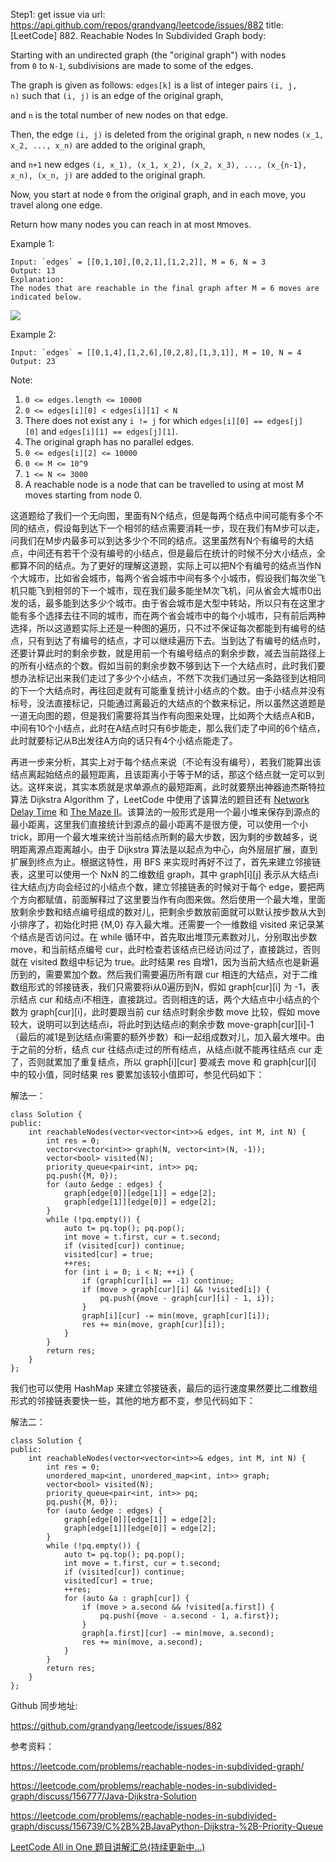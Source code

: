 Step1: get issue via url: https://api.github.com/repos/grandyang/leetcode/issues/882 
 title:[LeetCode] 882. Reachable Nodes In Subdivided Graph 
 body:  
   
  
Starting with an undirected graph (the "original graph") with nodes from `0` to `N-1`, subdivisions are made to some of the edges.

The graph is given as follows: `edges[k]` is a list of integer pairs `(i, j, n)` such that `(i, j)` is an edge of the original graph,

and `n` is the total number of new nodes on that edge. 

Then, the edge `(i, j)` is deleted from the original graph, `n` new nodes `(x_1, x_2, ..., x_n)` are added to the original graph,

and `n+1` new edges `(i, x_1), (x_1, x_2), (x_2, x_3), ..., (x_{n-1}, x_n), (x_n, j)` are added to the original graph.

Now, you start at node `0` from the original graph, and in each move, you travel along one edge. 

Return how many nodes you can reach in at most `M`moves.

Example 1:
    
    
    Input: `edges` = [[0,1,10],[0,2,1],[1,2,2]], M = 6, N = 3
    Output: 13
    Explanation:
    The nodes that are reachable in the final graph after M = 6 moves are indicated below.

![](https://s3-lc-upload.s3.amazonaws.com/uploads/2018/08/01/origfinal.png)

Example 2:
    
    
    Input: `edges` = [[0,1,4],[1,2,6],[0,2,8],[1,3,1]], M = 10, N = 4
    Output: 23

Note:

  1. `0 <= edges.length <= 10000`
  2. `0 <= edges[i][0] < edges[i][1] < N`
  3. There does not exist any `i != j` for which `edges[i][0] == edges[j][0]` and `edges[i][1] == edges[j][1]`.
  4. The original graph has no parallel edges.
  5. `0 <= edges[i][2] <= 10000`
  6. `0 <= M <= 10^9`
  7. `1 <= N <= 3000`
  8. A reachable node is a node that can be travelled to using at most M moves starting from node 0.



  
  
这道题给了我们一个无向图，里面有N个结点，但是每两个结点中间可能有多个不同的结点，假设每到达下一个相邻的结点需要消耗一步，现在我们有M步可以走，问我们在M步内最多可以到达多少个不同的结点。这里虽然有N个有编号的大结点，中间还有若干个没有编号的小结点，但是最后在统计的时候不分大小结点，全都算不同的结点。为了更好的理解这道题，实际上可以把N个有编号的结点当作N个大城市，比如省会城市，每两个省会城市中间有多个小城市，假设我们每次坐飞机只能飞到相邻的下一个城市，现在我们最多能坐M次飞机，问从省会大城市0出发的话，最多能到达多少个城市。由于省会城市是大型中转站，所以只有在这里才能有多个选择去往不同的城市，而在两个省会城市中的每个小城市，只有前后两种选择，所以这道题实际上还是一种图的遍历，只不过不保证每次都能到有编号的结点，只有到达了有编号的结点，才可以继续遍历下去。当到达了有编号的结点时，还要计算此时的剩余步数，就是用前一个有编号结点的剩余步数，减去当前路径上的所有小结点的个数。假如当前的剩余步数不够到达下一个大结点时，此时我们要想办法标记出来我们走过了多少个小结点，不然下次我们通过另一条路径到达相同的下一个大结点时，再往回走就有可能重复统计小结点的个数。由于小结点并没有标号，没法直接标记，只能通过离最近的大结点的个数来标记，所以虽然这道题是一道无向图的题，但是我们需要将其当作有向图来处理，比如两个大结点A和B，中间有10个小结点，此时在A结点时只有6步能走，那么我们走了中间的6个结点，此时就要标记从B出发往A方向的话只有4个小结点能走了。

再进一步来分析，其实上对于每个结点来说（不论有没有编号），若我们能算出该结点离起始结点的最短距离，且该距离小于等于M的话，那这个结点就一定可以到达。这样来说，其实本质就是求单源点的最短距离，此时就要祭出神器迪杰斯特拉算法 Dijkstra Algorithm 了，LeetCode 中使用了该算法的题目还有 [Network Delay Time](https://www.cnblogs.com/grandyang/p/8278115.html) 和 [The Maze II](http://www.cnblogs.com/grandyang/p/6725380.html)。该算法的一般形式是用一个最小堆来保存到源点的最小距离，这里我们直接统计到源点的最小距离不是很方便，可以使用一个小 trick，即用一个最大堆来统计当前结点所剩的最大步数，因为剩的步数越多，说明距离源点距离越小。由于 Dijkstra 算法是以起点为中心，向外层层扩展，直到扩展到终点为止。根据这特性，用 BFS 来实现时再好不过了，首先来建立邻接链表，这里可以使用一个 NxN 的二维数组 graph，其中 graph[i][j] 表示从大结点i往大结点j方向会经过的小结点个数，建立邻接链表的时候对于每个 edge，要把两个方向都赋值，前面解释过了这里要当作有向图来做。然后使用一个最大堆，里面放剩余步数和结点编号组成的数对儿，把剩余步数放前面就可以默认按步数从大到小排序了，初始化时把 {M,0} 存入最大堆。还需要一个一维数组 visited 来记录某个结点是否访问过。在 while 循环中，首先取出堆顶元素数对儿，分别取出步数 move，和当前结点编号 cur，此时检查若该结点已经访问过了，直接跳过，否则就在 visited 数组中标记为 true。此时结果 res 自增1，因为当前大结点也是新遍历到的，需要累加个数。然后我们需要遍历所有跟 cur 相连的大结点，对于二维数组形式的邻接链表，我们只需要将i从0遍历到N，假如 graph[cur][i] 为 -1，表示结点 cur 和结点i不相连，直接跳过。否则相连的话，两个大结点中小结点的个数为 graph[cur][i]，此时要跟当前 cur 结点时剩余步数 move 比较，假如 move 较大，说明可以到达结点i，将此时到达结点i的剩余步数 move-graph[cur][i]-1（最后的减1是到达结点i需要的额外步数）和i一起组成数对儿，加入最大堆中。由于之前的分析，结点 cur 往结点i走过的所有结点，从结点i就不能再往结点 cur 走了，否则就累加了重复结点，所以 graph[i][cur] 要减去 move 和 graph[cur][i] 中的较小值，同时结果 res 要累加该较小值即可，参见代码如下：

  
  
解法一：
    
    
    class Solution {
    public:
        int reachableNodes(vector<vector<int>>& edges, int M, int N) {
            int res = 0;
            vector<vector<int>> graph(N, vector<int>(N, -1));
            vector<bool> visited(N);
            priority_queue<pair<int, int>> pq;
            pq.push({M, 0});
            for (auto &edge : edges) {
                graph[edge[0]][edge[1]] = edge[2];
                graph[edge[1]][edge[0]] = edge[2];
            }
            while (!pq.empty()) {
                auto t= pq.top(); pq.pop();
                int move = t.first, cur = t.second;
                if (visited[cur]) continue;
                visited[cur] = true;
                ++res;
                for (int i = 0; i < N; ++i) {
                    if (graph[cur][i] == -1) continue;
                    if (move > graph[cur][i] && !visited[i]) {
                        pq.push({move - graph[cur][i] - 1, i});
                    }
                    graph[i][cur] -= min(move, graph[cur][i]);
                    res += min(move, graph[cur][i]);
                }
            }
            return res;
        }
    };

  
  
我们也可以使用 HashMap 来建立邻接链表，最后的运行速度果然要比二维数组形式的邻接链表要快一些，其他的地方都不变，参见代码如下：

  
  
解法二：
    
    
    class Solution {
    public:
        int reachableNodes(vector<vector<int>>& edges, int M, int N) {
            int res = 0;
            unordered_map<int, unordered_map<int, int>> graph;
            vector<bool> visited(N);
            priority_queue<pair<int, int>> pq;
            pq.push({M, 0});
            for (auto &edge : edges) {
                graph[edge[0]][edge[1]] = edge[2];
                graph[edge[1]][edge[0]] = edge[2];
            }
            while (!pq.empty()) {
                auto t= pq.top(); pq.pop();
                int move = t.first, cur = t.second;
                if (visited[cur]) continue;
                visited[cur] = true;
                ++res;
                for (auto &a : graph[cur]) {
                    if (move > a.second && !visited[a.first]) {
                        pq.push({move - a.second - 1, a.first});
                    }
                    graph[a.first][cur] -= min(move, a.second);
                    res += min(move, a.second);
                }
            }
            return res;
        }
    };

  
  
Github 同步地址:

<https://github.com/grandyang/leetcode/issues/882>

  
  
参考资料：

<https://leetcode.com/problems/reachable-nodes-in-subdivided-graph/>

<https://leetcode.com/problems/reachable-nodes-in-subdivided-graph/discuss/156777/Java-Dijkstra-Solution>

<https://leetcode.com/problems/reachable-nodes-in-subdivided-graph/discuss/156739/C%2B%2BJavaPython-Dijkstra-%2B-Priority-Queue>

  
  
[LeetCode All in One 题目讲解汇总(持续更新中...)](https://www.cnblogs.com/grandyang/p/4606334.html)
